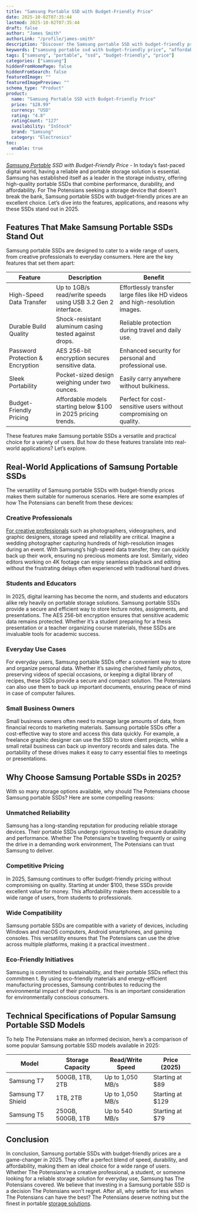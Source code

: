```yaml
---
title: "Samsung Portable SSD with Budget-Friendly Price"
date: 2025-10-02T07:35:44
lastmod: 2025-10-02T07:35:44
draft: false
author: "James Smith"
authorLink: "/profile/james-smith"
description: "Discover the Samsung portable SSD with budget-friendly price, offering fast data transfers, reliable storage, and sleek design without breaking the bank!"
keywords: ["samsung portable ssd with budget-friendly price", "affordable samsung portable ssd", "top samsung ssd for budget-conscious buyers"]
tags: ["samsung", "portable", "ssd", "budget-friendly", "price"]
categories: ["samsung"]
hiddenFromHomePage: false
hiddenFromSearch: false
featuredImage: ""
featuredImagePreview: ""
schema_type: "Product"
product:
  name: "Samsung Portable SSD with Budget-Friendly Price"
  price: "$28.99"
  currency: "USD"
  rating: "4.8"
  ratingCount: "127"
  availability: "InStock"
  brand: "Samsung"
  category: "Electronics"
toc:
  enable: true
---
```


_[Samsung Portable](/samsung/budget-friendly-samsung-portable-ssd-for-storage) SSD with Budget-Friendly Price_ - In today’s fast-paced digital world, having a reliable and portable storage solution is essential. Samsung has established itself as a leader in the storage industry, offering high-quality portable SSDs that combine performance, durability, and affordability. For The Potensians seeking a storage device that doesn’t break the bank, Samsung portable SSDs with budget-friendly prices are an excellent choice. Let’s dive into the features, applications, and reasons why these SSDs stand out in 2025.

## Features That Make Samsung Portable SSDs Stand Out

Samsung portable SSDs are designed to cater to a wide range of users, from creative professionals to everyday consumers. Here are the key features that set them apart:

<div class="table-responsive">
<table class="html-table">
<thead>
<tr>
<th>Feature</th>
<th>Description</th>
<th>Benefit</th>
</tr>
</thead>
<tbody>
<tr>
<td>High-Speed Data Transfer</td>
<td>Up to 1GB/s read/write speeds using USB 3.2 Gen 2 interface.</td>
<td>Effortlessly transfer large files like HD videos and high-resolution images.</td>
</tr>
<tr>
<td>Durable Build Quality</td>
<td>Shock-resistant aluminum casing tested against drops.</td>
<td>Reliable protection during travel and daily use.</td>
</tr>
<tr>
<td>Password Protection & Encryption</td>
<td>AES 256-bit encryption secures sensitive data.</td>
<td>Enhanced security for personal and professional use.</td>
</tr>
<tr>
<td>Sleek Portability</td>
<td>Pocket-sized design weighing under two ounces.</td>
<td>Easily carry anywhere without bulkiness.</td>
</tr>
<tr>
<td>Budget-Friendly Pricing</td>
<td>Affordable models starting below $100 in 2025 pricing trends.</td>
<td>Perfect for cost-sensitive users without compromising on quality.</td>
</tr>
</tbody>
</table>
</div>

These features make Samsung portable SSDs a versatile and practical choice for a variety of users. But how do these features translate into real-world applications? Let’s explore.

## Real-World Applications of Samsung Portable SSDs

The versatility of Samsung portable SSDs with budget-friendly prices makes them suitable for numerous scenarios. Here are some examples of how The Potensians can benefit from these devices:

### Creative Professionals

[For creative professionals](/samsung/samsung-ssd-for-creative-professionals) such as photographers, videographers, and graphic designers, storage speed and reliability are critical. Imagine a wedding photographer capturing hundreds of high-resolution images during an event. With Samsung’s high-speed data transfer, they can quickly back up their work, ensuring no precious moments are lost. Similarly, video editors working on 4K footage can enjoy seamless playback and editing without the frustrating delays often experienced with traditional hard drives.

### Students and Educators

In 2025, digital learning has become the norm, and students and educators alike rely heavily on portable storage solutions. Samsung portable SSDs provide a secure and efficient way to store lecture notes, assignments, and presentations.  The AES 256-bit encryption ensures that sensitive academic data remains protected. Whether it’s a student preparing for a thesis presentation or a teacher organizing course materials, these SSDs are invaluable tools for academic success.

### Everyday Use Cases

For everyday users, Samsung portable SSDs offer a convenient way to store and organize personal data. Whether it’s saving cherished family photos, preserving videos of special occasions, or keeping a digital library of recipes, these SSDs provide a secure and compact solution. The Potensians can also use them to back up important documents, ensuring peace of mind in case of computer failures.

### Small Business Owners

Small business owners often need to manage large amounts of data, from financial records to marketing materials. Samsung portable SSDs offer a cost-effective way to store and access this data quickly. For example, a freelance graphic designer can use the SSD to store client projects, while a small retail business can back up inventory records and sales data. The portability of these drives makes it easy to carry essential files to meetings or presentations.

## Why Choose Samsung Portable SSDs in 2025?

With so many storage options available, why should The Potensians choose Samsung portable SSDs? Here are some compelling reasons:

### Unmatched Reliability

Samsung has a long-standing reputation for producing reliable storage devices. Their portable SSDs undergo rigorous testing to ensure durability and performance. Whether The Potensians’re traveling frequently or using the drive in a demanding work environment, The Potensians can trust Samsung to deliver.

### Competitive Pricing

In 2025, Samsung continues to offer budget-friendly pricing without compromising on quality. Starting at under $100, these SSDs provide excellent value for money. This affordability makes them accessible to a wide range of users, from students to professionals.

### Wide Compatibility

Samsung portable SSDs are compatible with a variety of devices, including Windows and macOS computers, Android smartphones, and gaming consoles. This versatility ensures that The Potensians can use the drive across multiple platforms, making it a practical investment .

### Eco-Friendly Initiatives

Samsung is committed to sustainability, and their portable SSDs reflect this commitmen t. By using eco-friendly materials and energy-efficient manufacturing processes, Samsung contributes to reducing the environmental impact of their products. This is an important consideration for environmentally conscious consumers.

## Technical Specifications of Popular Samsung Portable SSD Models

To help The Potensians make an informed decision, here’s a comparison of some popular Samsung portable SSD models available in 2025:

<div class="table-responsive">
<table class="html-table">
<thead>
<tr>
<th>Model</th>
<th>Storage Capacity</th>
<th>Read/Write Speed</th>
<th>Price (2025)</th>
</tr>
</thead>
<tbody>
<tr>
<td>Samsung T7</td>
<td>500GB, 1TB, 2TB</td>
<td>Up to 1,050 MB/s</td>
<td>Starting at $89</td>
</tr>
<tr>
<td>Samsung T7 Shield</td>
<td>1TB, 2TB</td>
<td>Up to 1,050 MB/s</td>
<td>Starting at $129</td>
</tr>
<tr>
<td>Samsung T5</td>
<td>250GB, 500GB, 1TB</td>
<td>Up to 540 MB/s</td>
<td>Starting at $79</td>
</tr>
</tbody>
</table>
</div>

## Conclusion

In conclusion, Samsung portable SSDs with budget-friendly prices are a game-changer in 2025. They offer a perfect blend of speed, durability, and affordability, making them an ideal choice for a wide range of users. Whether The Potensians’re a creative professional, a student, or someone looking for a reliable storage solution for everyday use, Samsung has The Potensians covered. We believe that investing in a Samsung portable SSD is a decision The Potensians won’t regret. After all, why settle for less when The Potensians can have the best? The Potensians deserve nothing but the finest in portable [storage solutions](/samsung/samsung-microsd-card-for-affordable-storage).